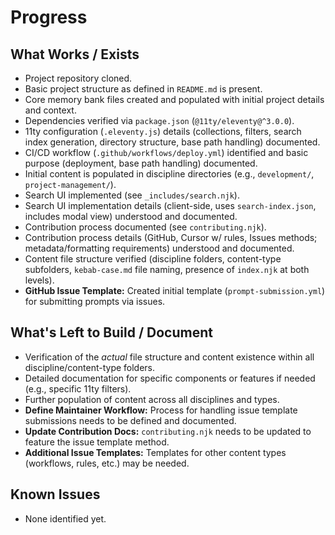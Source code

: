 # Progress

## What Works / Exists
- Project repository cloned.
- Basic project structure as defined in `README.md` is present.
- Core memory bank files created and populated with initial project details and context.
- Dependencies verified via `package.json` (`@11ty/eleventy@^3.0.0`).
- 11ty configuration (`.eleventy.js`) details (collections, filters, search index generation, directory structure, base path handling) documented.
- CI/CD workflow (`.github/workflows/deploy.yml`) identified and basic purpose (deployment, base path handling) documented.
- Initial content is populated in discipline directories (e.g., `development/`, `project-management/`).
- Search UI implemented (see `_includes/search.njk`).
- Search UI implementation details (client-side, uses `search-index.json`, includes modal view) understood and documented.
- Contribution process documented (see `contributing.njk`).
- Contribution process details (GitHub, Cursor w/ rules, Issues methods; metadata/formatting requirements) understood and documented.
- Content file structure verified (discipline folders, content-type subfolders, `kebab-case.md` file naming, presence of `index.njk` at both levels).
- **GitHub Issue Template:** Created initial template (`prompt-submission.yml`) for submitting prompts via issues.

## What's Left to Build / Document
- Verification of the *actual* file structure and content existence within all discipline/content-type folders.
- Detailed documentation for specific components or features if needed (e.g., specific 11ty filters).
- Further population of content across all disciplines and types.
- **Define Maintainer Workflow:** Process for handling issue template submissions needs to be defined and documented.
- **Update Contribution Docs:** `contributing.njk` needs to be updated to feature the issue template method.
- **Additional Issue Templates:** Templates for other content types (workflows, rules, etc.) may be needed.

## Known Issues
- None identified yet. 
